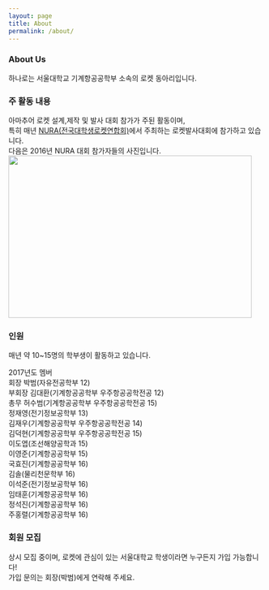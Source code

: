 ```yaml
---
layout: page
title: About
permalink: /about/
---
```


### About Us
하나로는 서울대학교 기계항공공학부 소속의 로켓 동아리입니다.<br/>

### 주 활동 내용
아마추어 로켓 설계,제작 및 발사 대회 참가가 주된 활동이며, <br/>특히 매년 [NURA(전국대학생로켓연합회)](http://1992nura.wixsite.com/nura)에서 주최하는 로켓발사대회에 참가하고 있습니다.<br/>
다음은 2016년 NURA 대회 참가자들의 사진입니다.<br/>
<img src="https://github.com/hsb6350/hanaro.github.io/blob/master/assets/acts/front.jpg?raw=true" width="480" height="320" />
[ ](https://www.facebook.com/SNURThanaro/photos/a.1787663651454630.1073741826.1787659528121709/1787663638121298/?type=3)

### 인원
매년 약 10~15명의 학부생이 활동하고 있습니다.

2017년도 멤버<br/>
회장 박범(자유전공학부 12)<br/>
부회장 김대환(기계항공공학부 우주항공공학전공 12)<br/>
총무 허수범(기계항공공학부 우주항공공학전공 15)<br/>
정재영(전기정보공학부 13)<br/>
김재우(기계항공공학부 우주항공공학전공 14)<br/>
김덕현(기계항공공학부 우주항공공학전공 15)<br/>
이도엽(조선해양공학과 15)<br/>
이영준(기계항공공학부 15)<br/>
국효진(기계항공공학부 16)<br/>
김솔(물리천문학부 16)<br/>
이석준(전기정보공학부 16)<br/>
임태훈(기계항공공학부 16)<br/>
정석진(기계항공공학부 16)<br/>
주홍렬(기계항공공학부 16)


### 회원 모집
상시 모집 중이며, 로켓에 관심이 있는 서울대학교 학생이라면 누구든지 가입 가능합니다! <br/>
가입 문의는 회장(박범)에게 연락해 주세요.
